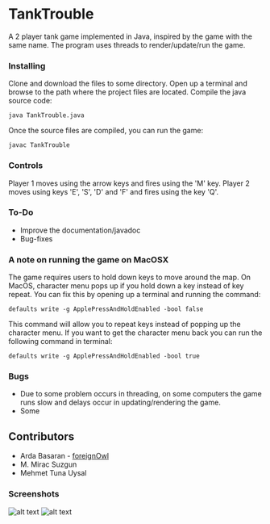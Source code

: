 # TankTrouble
A 2 player tank game implemented in Java, inspired by the game with the same name. The program uses threads to render/update/run the game. 

### Installing
Clone and download the files to some directory. Open up a terminal and browse to the path where the project files are located.
Compile the java source code:
```
java TankTrouble.java
```
Once the source files are compiled, you can run the game:
```
javac TankTrouble
```
### Controls

Player 1 moves using the arrow keys and fires using the 'M' key.
Player 2 moves using keys 'E', 'S', 'D' and 'F' and fires using the key 'Q'.

### To-Do
* Improve the documentation/javadoc
* Bug-fixes

### A note on running the game on MacOSX
The game requires users to hold down keys to move around the map. On MacOS, character menu pops up if you hold down a key instead of key repeat. You can fix this by opening up a terminal and running the command:
```
defaults write -g ApplePressAndHoldEnabled -bool false
```
This command will allow you to repeat keys instead of popping up the character menu. If you want to get the character menu back you can run the following command in terminal:
```
defaults write -g ApplePressAndHoldEnabled -bool true
```

### Bugs
* Due to some problem occurs in threading, on some computers the game runs slow and delays occur in updating/rendering the game.
* Some 

## Contributors

* Arda Basaran - [foreignOwl](https://github.com/foreignOwl)
* M. Mirac Suzgun
* Mehmet Tuna Uysal

### Screenshots
![alt text](https://github.com/foreignOwl/tankTrouble/blob/master/src/tankTroubleMenu.png "Menu")
![alt text](https://github.com/foreignOwl/tankTrouble/blob/master/src/tankTroubleGame.png "Game")
